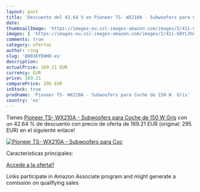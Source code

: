 ```yaml
---
layout: post
title: 'Descuento del 42.64 % en Pioneer TS- WX210A - Subwoofers para Coc'
date: 
thumbnailImage: 'https://images-eu.ssl-images-amazon.com/images/I/41i-GOYL3hL._SL200_.jpg'
images: [ 'https://images-eu.ssl-images-amazon.com/images/I/41i-GOYL3hL._SL200_.jpg' ]
comments: true
category: ofertas
author: ring
slug: 'B0036YEWHO-es'
description:
actualPrice: 169.21 EUR
currency: EUR
price: 169.21
comparePrice: 295 EUR
inStock: true
prodname: 'Pioneer TS- WX210A - Subwoofers para Coche de 150 W  Gris'
country: 'es'
---
```


Tienes [Pioneer TS- WX210A - Subwoofers para Coche de 150 W  Gris](https://www.amazon.es/dp/B0036YEWHO/?tag=tolees-21) con un 42.64 % de descuento con precio de oferta de 169.21 EUR (original: 295 EUR) en el siguiente enlace!

[![Pioneer TS- WX210A - Subwoofers para Coc](https://images-eu.ssl-images-amazon.com/images/I/41i-GOYL3hL._SL200_.jpg)](https://www.amazon.es/dp/B0036YEWHO/?tag=tolees-21)

Características principales:


[Accede a la oferta!!](https://www.amazon.es/dp/B0036YEWHO/?tag=tolees-21)

Links participate in Amazon Associate program and might generate a comission on qualifying sales


